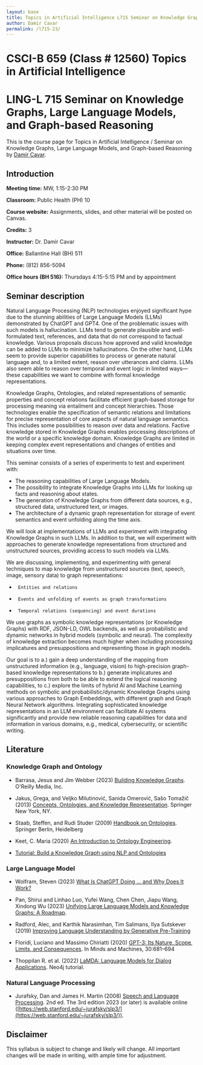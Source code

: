 ```yaml
---
layout: base
title: Topics in Artificial Intelligence L715 Seminar on Knowledge Graphs, Large Language Models, and Graph-based Reasoning by Damir Cavar
author: Damir Cavar
permalink: /l715-23/
---
```

# CSCI-B 659 (Class # 12560) Topics in Artificial Intelligence
# LING-L 715 Seminar on Knowledge Graphs, Large Language Models, and Graph-based Reasoning

This is the course page for Topics in Artificial Intelligence / Seminar on Knowledge Graphs, Large Language Models, and Graph-based Reasoning by [Damir Cavar].


## Introduction

**Meeting time:** MW, 1:15-2:30 PM

**Classroom:** Public Health (PH) 10

**Course website:** Assignments, slides, and other material will be posted on Canvas.

**Credits:** 3

**Instructor:** Dr. Damir Cavar

**Office:** Ballantine Hall (BH) 511

**Phone:** (812) 856-5094

**Office hours (BH 516):** Thursdays 4:15-5:15 PM and by appointment



## Seminar description

Natural Language Processing (NLP) technologies enjoyed significant hype due to the stunning abilities of Large Language Models (LLMs) demonstrated by ChatGPT and GPT4. One of the problematic issues with such models is hallucination. LLMs tend to generate plausible and well-formulated text, references, and data that do not correspond to factual knowledge. Various proposals discuss how approved and valid knowledge can be added to LLMs to minimize hallucinations. On the other hand, LLMs seem to provide superior capabilities to process or generate natural language and, to a limited extent, reason over utterances and claims. LLMs also seem able to reason over temporal and event logic in limited ways—these capabilities we want to combine with formal knowledge representations.

Knowledge Graphs, Ontologies, and related representations of semantic properties and concept relations facilitate efficient graph-based storage for processing meaning via entailment and concept hierarchies. Those technologies enable the specification of semantic relations and limitations for precise representation of core aspects of natural language semantics. This includes some possibilities to reason over data and relations. Factive knowledge stored in Knowledge Graphs enables processing descriptions of the world or a specific knowledge domain. Knowledge Graphs are limited in keeping complex event representations and changes of entities and situations over time.

This seminar consists of a series of experiments to test and experiment with:

-	The reasoning capabilities of Large Language Models.
-	The possibility to integrate Knowledge Graphs into LLMs for looking up facts and reasoning about states.
-	The generation of Knowledge Graphs from different data sources, e.g., structured data, unstructured text, or images.
-	The architecture of a dynamic graph representation for storage of event semantics and event unfolding along the time axis.

We will look at implementations of LLMs and experiment with integrating Knowledge Graphs in such LLMs. In addition to that, we will experiment with approaches to generate knowledge representations from structured and unstructured sources, providing access to such models via LLMs.

We are discussing, implementing, and experimenting with general techniques to map knowledge from unstructured sources (text, speech, image, sensory data) to graph representations:

-      Entities and relations
-      Events and unfolding of events as graph transformations
-      Temporal relations (sequencing) and event durations

We use graphs as symbolic knowledge representations (or Knowledge Graphs) with RDF, JSON-LD, OWL backends, as well as probabilistic and dynamic networks in hybrid models (symbolic and neural). The complexity of knowledge extraction becomes much higher when including processing implicatures and presuppositions and representing those in graph models.

Our goal is to a.) gain a deep understanding of the mapping from unstructured information (e.g., language, vision) to high-precision graph-based knowledge representations to b.) generate implicatures and presuppositions from both to be able to extend the logical reasoning capabilities, to c.) explore the limits of hybrid AI and Machine Learning methods on symbolic and probabilistic/dynamic Knowledge Graphs using various approaches to Graph Embeddings, with different graph and Graph Neural Network algorithms. Integrating sophisticated knowledge representations in an LLM environment can facilitate AI systems significantly and provide new reliable reasoning capabilities for data and information in various domains, e.g., medical, cybersecurity, or scientific writing.




## Literature

### Knowledge Graph and Ontology

- Barrasa, Jesus and Jim Webber (2023) [Building Knowledge Graphs](https://www.oreilly.com/library/view/building-knowledge-graphs/9781098127091/). O'Reilly Media, Inc.

- Jakus, Grega, and Veljko Milutinović, Sanida Omerović, Sašo Tomažič (2013) [Concepts, Ontologies, and Knowledge Representation](https://link.springer.com/book/10.1007/978-1-4614-7822-5). Springer New York, NY.

- Staab, Steffen, and Rudi Studer (2009) [Handbook on Ontologies](https://link.springer.com/book/10.1007/978-3-540-92673-3). Springer Berlin, Heidelberg

- Keet, C. Maria (2020) [An Introduction to Ontology Engineering](https://people.cs.uct.ac.za/~mkeet/files/OEbook.pdf).

- [Tutorial: Build a Knowledge Graph using NLP and Ontologies](https://neo4j.com/developer/graph-data-science/build-knowledge-graph-nlp-ontologies/)


### Large Language Model

- Wolfram, Steven (2023) [What Is ChatGPT Doing … and Why Does It Work?](https://writings.stephenwolfram.com/2023/02/what-is-chatgpt-doing-and-why-does-it-work/)

- Pan, Shirui and Linhao Luo, Yufei Wang, Chen Chen, Jiapu Wang, Xindong Wu (2023) [Unifying Large Language Models and Knowledge Graphs: A Roadmap](https://arxiv.org/abs/2306.08302).

- Radford, Alec, and Karthik Narasimhan, Tim Salimans, Ilya Sutskever (2019) [Improving Language Understanding by Generative Pre-Training](https://s3-us-west-2.amazonaws.com/openai-assets/research-covers/language-unsupervised/language_understanding_paper.pdf)

- Floridi, Luciano and Massimo Chiriatti (2020) [GPT-3: Its Nature, Scope, Limits, and Consequences](https://link.springer.com/article/10.1007/s11023-020-09548-1). In Minds and Machines, 30:681–694

- Thoppilan R. et al. (2022) [LaMDA: Language Models for Dialog Applications](https://arxiv.org/abs/2201.08239). Neo4j tutorial.


### Natural Language Processing

- Jurafsky, Dan and James H. Martin (2008) [Speech and Language Processing](https://web.stanford.edu/~jurafsky/slp3/). 2nd ed. The 3rd edition 2023 (or later) is available online ([https://web.stanford.edu/~jurafsky/slp3/](https://web.stanford.edu/~jurafsky/slp3/)).






## Disclaimer

This syllabus is subject to change and likely will change. All important changes will be made in writing, with ample time for adjustment.



[NLP]: https://en.wikipedia.org/wiki/Natural_language_processing "Natural Language Processing"
[Natural Language Processing]: https://en.wikipedia.org/wiki/Natural_language_processing "NLP"
[Damir Cavar]: http://damir.cavar.me/ "Damir Cavar"
[SPARQL]: https://en.wikipedia.org/wiki/SPARQL "SPARQL"


